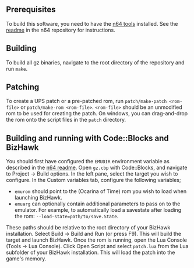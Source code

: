 ## Prerequisites
To build this software, you need to have the [n64 tools](https://github.com/glankk/n64) installed.
See the [readme](https://github.com/glankk/n64/blob/master/README.md) in the n64 repository for instructions.

## Building
To build all gz binaries, navigate to the root directory of the repository and run `make`.

## Patching
To create a UPS patch or a pre-patched rom, run `patch/make-patch <rom-file>` or `patch/make-rom <rom-file>`.
`<rom-file>` should be an unmodified rom to be used for creating the patch.
On windows, you can drag-and-drop the rom onto the script files in the `patch` directory.

## Building and running with Code::Blocks and BizHawk
You should first have configured the `EMUDIR` environment variable as described in the [n64 readme](https://github.com/glankk/n64/blob/master/README.md).
Open `gz.cbp` with Code::Blocks, and navigate to Project -> Build options.
In the left pane, select the target you wish to configure. In the Custom variables tab, configure the following variables;
- `emurom` should point to the (Ocarina of Time) rom you wish to load when launching BizHawk.
- `emuarg` can optionally contain additional parameters to pass on to the emulator. For example, to automatically
  load a savestate after loading the rom: `--load-state=path/to/save.State`.

These paths should be relative to the root directory of your BizHawk installation.
Select Build -> Build and Run (or press F9). This will build the target and launch BizHawk.
Once the rom is running, open the Lua Console (Tools -> Lua Console). Click Open Script and select `patch.lua` from
the Lua subfolder of your BizHawk installation. This will load the patch into the game's memory.
